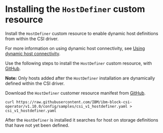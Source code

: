 # Installing the `HostDefiner` custom resource

Install the `HostDefiner` custom resource to enable dynamic host definitions from within the CSI driver.

For more information on using dynamic host connectivity, see [Using dynamic host connectivity](../using/using_hostdefinition.md).

Use the following steps to install the `HostDefiner` custom resource, with [GitHub](https://github.com/IBM/ibm-block-csi-operator).

**Note:** Only hosts added after the `HostDefiner` installation are dynamically defined within the CSI driver.

Download the `HostDefiner` customer resource manifest from [GitHub](https://github.com/IBM/ibm-block-csi-operator).

    curl https://raw.githubusercontent.com/IBM/ibm-block-csi-operator/v1.10.0/config/samples/csi_v1_hostdefiner.yaml > csi_v1_hostdefiner.yaml

After the `HostDefiner` is installed it searches for host on storage definitions that have not yet been defined.